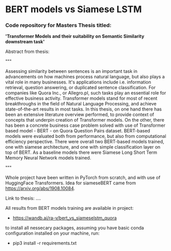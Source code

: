 # BERT models vs Siamese LSTM

### Code repository for Masters Thesis titled:

<b>'Transformer Models and their suitability on Semantic Similarity downstream task'</b>

Abstract from thesis:

"""

Assessing similarity between sentences is an important task in advancements on how machines process natural language, but also plays a vital role in many businesses. It's applications include i.e. information retrieval, question answering, or duplicated sentence classification. For companies like Quora Inc., or Allegro.pl, such tasks play an essential role for effective business activity. Transformer models stand for most of recent breakthroughs in the field of Natural Language Processing, and achieve state-of-the-art results in most tasks. In this thesis, on one hand there has been an extensive literature overview performed, to provide context of concepts that underpin creation of Transformer models. On the other, there has been a concrete business case problem solved with use of Transformer based model - BERT - on Quora Question Pairs dataset. BERT-based models were evaluated both from performance, but also from computational efficiency perspective. There were overall two BERT-based models trained, one with siamese architecture, and one with simple classification layer on top of BERT. As a baseline models there were Siamese Long Short Term Memory Neural Network models trained.

"""

Whole project have been written in PyTorch from scratch, and with use of HuggingFace Transformers. Idea for siameseBERT came from https://arxiv.org/abs/1908.10084.

Link to thesis: ....

All results from BERT models training are available in project:
- https://wandb.ai/ra-v/bert_vs_siameselstm_quora

to install all nessecary packages, assuming you have basic conda configuration installed on your machine, run:
- pip3 install -r requirements.txt
